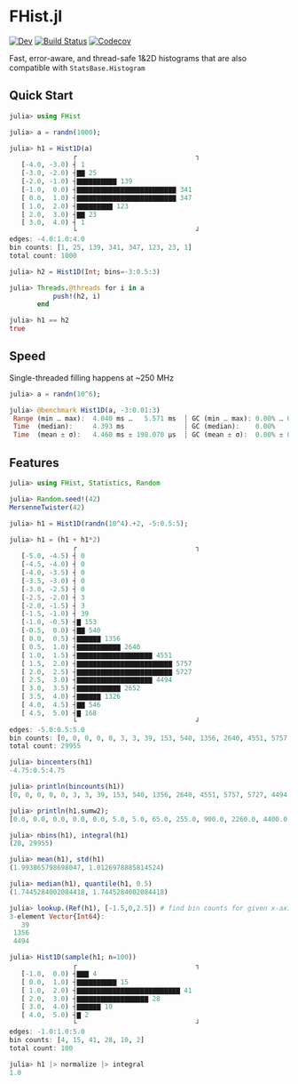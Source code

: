 # FHist.jl

[![Dev](https://img.shields.io/badge/docs-dev-blue.svg)](https://moelf.github.io/FHist.jl/dev/)
[![Build Status](https://github.com/Moelf/FHist.jl/workflows/CI/badge.svg)](https://github.com/Moelf/FHist.jl/actions)
[![Codecov](https://codecov.io/gh/Moelf/FHist.jl/branch/master/graph/badge.svg)](https://codecov.io/gh/Moelf/FHist.jl)

Fast, error-aware, and thread-safe 1&2D histograms that are also compatible with `StatsBase.Histogram`

## Quick Start
```julia
julia> using FHist

julia> a = randn(1000);

julia> h1 = Hist1D(a)
                ┌                              ┐
   [-4.0, -3.0) ┤ 1
   [-3.0, -2.0) ┤▇▇ 25
   [-2.0, -1.0) ┤▇▇▇▇▇▇▇▇▇▇ 139
   [-1.0,  0.0) ┤▇▇▇▇▇▇▇▇▇▇▇▇▇▇▇▇▇▇▇▇▇▇▇▇▇ 341
   [ 0.0,  1.0) ┤▇▇▇▇▇▇▇▇▇▇▇▇▇▇▇▇▇▇▇▇▇▇▇▇▇ 347
   [ 1.0,  2.0) ┤▇▇▇▇▇▇▇▇▇ 123
   [ 2.0,  3.0) ┤▇▇ 23
   [ 3.0,  4.0) ┤ 1
                └                              ┘
edges: -4.0:1.0:4.0
bin counts: [1, 25, 139, 341, 347, 123, 23, 1]
total count: 1000

julia> h2 = Hist1D(Int; bins=-3:0.5:3)

julia> Threads.@threads for i in a
           push!(h2, i)
       end

julia> h1 == h2
true
```

## Speed

Single-threaded filling happens at ~250 MHz
```julia
julia> a = randn(10^6);

julia> @benchmark Hist1D(a, -3:0.01:3)
 Range (min … max):  4.040 ms …   5.571 ms  ┊ GC (min … max): 0.00% … 0.00%
 Time  (median):     4.393 ms               ┊ GC (median):    0.00%
 Time  (mean ± σ):   4.460 ms ± 198.070 μs  ┊ GC (mean ± σ):  0.00% ± 0.00%
```

## Features
```julia
julia> using FHist, Statistics, Random

julia> Random.seed!(42)
MersenneTwister(42)

julia> h1 = Hist1D(randn(10^4).+2, -5:0.5:5);

julia> h1 = (h1 + h1*2)
                ┌                              ┐
   [-5.0, -4.5) ┤ 0
   [-4.5, -4.0) ┤ 0
   [-4.0, -3.5) ┤ 0
   [-3.5, -3.0) ┤ 0
   [-3.0, -2.5) ┤ 0
   [-2.5, -2.0) ┤ 3
   [-2.0, -1.5) ┤ 3
   [-1.5, -1.0) ┤ 39
   [-1.0, -0.5) ┤▇ 153
   [-0.5,  0.0) ┤▇▇ 540
   [ 0.0,  0.5) ┤▇▇▇▇▇▇ 1356
   [ 0.5,  1.0) ┤▇▇▇▇▇▇▇▇▇▇▇ 2640
   [ 1.0,  1.5) ┤▇▇▇▇▇▇▇▇▇▇▇▇▇▇▇▇▇▇▇ 4551
   [ 1.5,  2.0) ┤▇▇▇▇▇▇▇▇▇▇▇▇▇▇▇▇▇▇▇▇▇▇▇▇ 5757
   [ 2.0,  2.5) ┤▇▇▇▇▇▇▇▇▇▇▇▇▇▇▇▇▇▇▇▇▇▇▇▇ 5727
   [ 2.5,  3.0) ┤▇▇▇▇▇▇▇▇▇▇▇▇▇▇▇▇▇▇▇ 4494
   [ 3.0,  3.5) ┤▇▇▇▇▇▇▇▇▇▇▇ 2652
   [ 3.5,  4.0) ┤▇▇▇▇▇▇ 1326
   [ 4.0,  4.5) ┤▇▇ 546
   [ 4.5,  5.0) ┤▇ 168
                └                              ┘
edges: -5.0:0.5:5.0
bin counts: [0, 0, 0, 0, 0, 3, 3, 39, 153, 540, 1356, 2640, 4551, 5757, 5727, 4494, 2652, 1326, 546, 168]
total count: 29955

julia> bincenters(h1)
-4.75:0.5:4.75

julia> println(bincounts(h1))
[0, 0, 0, 0, 0, 3, 3, 39, 153, 540, 1356, 2640, 4551, 5757, 5727, 4494, 2652, 1326, 546, 168]

julia> println(h1.sumw2);
[0.0, 0.0, 0.0, 0.0, 0.0, 5.0, 5.0, 65.0, 255.0, 900.0, 2260.0, 4400.0, 7585.0, 9595.0, 9545.0, 7490.0, 4420.0, 2210.0, 910.0, 280.0]

julia> nbins(h1), integral(h1)
(20, 29955)

julia> mean(h1), std(h1)
(1.993865798698047, 1.0126978885814524)

julia> median(h1), quantile(h1, 0.5)
(1.7445284002084418, 1.7445284002084418)

julia> lookup.(Ref(h1), [-1.5,0,2.5]) # find bin counts for given x-axis values
3-element Vector{Int64}:
   39
 1356
 4494

julia> Hist1D(sample(h1; n=100))
                ┌                              ┐
   [-1.0,  0.0) ┤▇▇▇ 4
   [ 0.0,  1.0) ┤▇▇▇▇▇▇▇▇▇▇ 15
   [ 1.0,  2.0) ┤▇▇▇▇▇▇▇▇▇▇▇▇▇▇▇▇▇▇▇▇▇▇▇▇▇▇ 41
   [ 2.0,  3.0) ┤▇▇▇▇▇▇▇▇▇▇▇▇▇▇▇▇▇▇ 28
   [ 3.0,  4.0) ┤▇▇▇▇▇▇ 10
   [ 4.0,  5.0) ┤▇ 2
                └                              ┘
edges: -1.0:1.0:5.0
bin counts: [4, 15, 41, 28, 10, 2]
total count: 100

julia> h1 |> normalize |> integral
1.0
```
